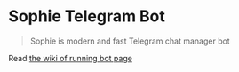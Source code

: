 
# Sophie Telegram Bot

>  Sophie is modern and fast Telegram chat manager bot

    
Read [the wiki of running bot page](https://sophiebot.rocks/en/dev/running/docker)
